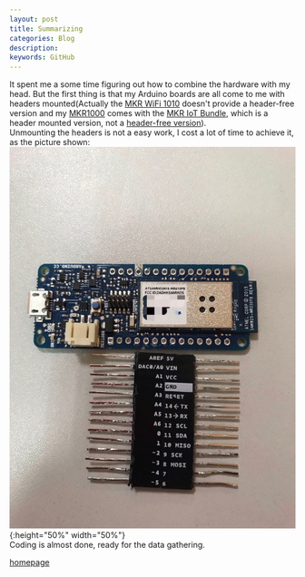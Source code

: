 ```yaml
---
layout: post
title: Summarizing
categories: Blog
description: 
keywords: GitHub
---
```


It spent me a some time figuring out how to combine the hardware with my head. But the first thing is that my Arduino boards are all come to me with headers mounted(Actually the [MKR WiFi 1010](https://store.arduino.cc/usa/arduino-mkr-wifi-1010) doesn't provide a header-free version and my [MKR1000](https://store.arduino.cc/usa/arduino-mkr1000-with-headers-mounted) comes with the [MKR IoT Bundle](https://store.arduino.cc/usa/arduino-iot-mkr1000-bundle), which is a header mounted version, not a [header-free version](https://store.arduino.cc/usa/arduino-mkr1000)).  
Unmounting the headers is not a easy work, I cost a lot of time to achieve it, as the picture shown:  
![PlainBoard](/images/blog/PlainBoard.jpg){:height="50%" width="50%"}
<br>
Coding is almost done, ready for the data gathering.

[homepage](/)
